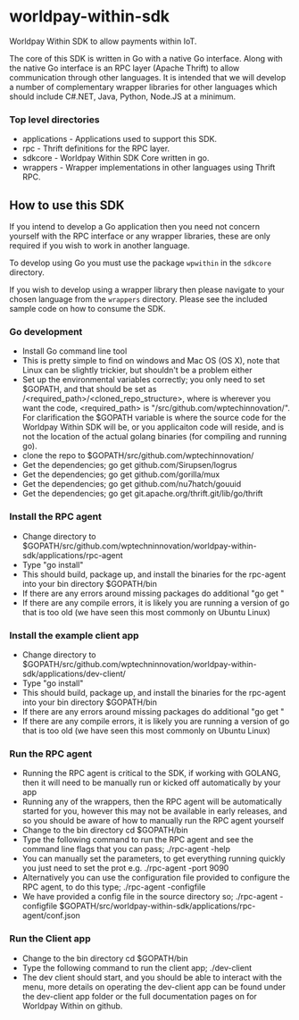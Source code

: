 # worldpay-within-sdk
Worldpay Within SDK to allow payments within IoT.

The core of this SDK is written in Go with a native Go interface. Along with the native Go interface is an RPC layer (Apache Thrift) to allow communication through other languages. It is intended that we will develop a number of complementary wrapper libraries for other languages which should include C#.NET, Java, Python, Node.JS at a minimum.

### Top level directories

* applications - Applications used to support this SDK.
* rpc - Thrift definitions for the RPC layer.
* sdkcore - Worldpay Within SDK Core written in go.
* wrappers - Wrapper implementations in other languages using Thrift RPC.

## How to use this SDK

If you intend to develop a Go application then you need not concern yourself with the RPC interface or any wrapper libraries, these are only required if you wish to work in another language.

To develop using Go you must use the package `wpwithin` in the `sdkcore` directory.

If you wish to develop using a wrapper library then please navigate to your chosen language from the `wrappers` directory. Please see the included sample code on how to consume the SDK.

### Go development

* Install Go command line tool
* This is pretty simple to find on windows and Mac OS (OS X), note that Linux can be slightly trickier, but shouldn't be a problem either
* Set up the environmental variables correctly; you only need to set $GOPATH, and that should be set as <home>/<required_path>/<cloned_repo_structure>, where <home> is wherever you want the code, <required_path> is "/src/github.com/wptechinnovation/". For clarification the $GOPATH variable is where the source code for the Worldpay Within SDK will be, or you applicaiton code will reside, and is not the location of the actual golang binaries (for compiling and running go).
* clone the repo to $GOPATH/src/github.com/wptechinnovation/
* Get the dependencies; go get github.com/Sirupsen/logrus
* Get the dependencies; go get github.com/gorilla/mux
* Get the dependencies; go get github.com/nu7hatch/gouuid
* Get the dependencies; go get git.apache.org/thrift.git/lib/go/thrift

### Install the RPC agent
* Change directory to $GOPATH/src/github.com/wptechninnovation/worldpay-within-sdk/applications/rpc-agent
* Type "go install"
* This should build, package up, and install the binaries for the rpc-agent into your bin directory $GOPATH/bin
* If there are any errors around missing packages do additional "go get <package-repo-path>"
* If there are any compile errors, it is likely you are running a version of go that is too old (we have seen this most commonly on Ubuntu Linux)

### Install the example client app
* Change directory to $GOPATH/src/github.com/wptechninnovation/worldpay-within-sdk/applications/dev-client/
* Type "go install"
* This should build, package up, and install the binaries for the rpc-agent into your bin directory $GOPATH/bin
* If there are any errors around missing packages do additional "go get <package-repo-path>"
* If there are any compile errors, it is likely you are running a version of go that is too old (we have seen this most commonly on Ubuntu Linux)

### Run the RPC agent
* Running the RPC agent is critical to the SDK, if working with GOLANG, then it will need to be manually run or kicked off automatically by your app
* Running any of the wrappers, then the RPC agent will be automatically started for you, however this may not be available in early releases, and so you should be aware of how to manually run the RPC agent yourself
* Change to the bin directory cd $GOPATH/bin
* Type the following command to run the RPC agent and see the command line flags that you can pass; ./rpc-agent -help
* You can manually set the parameters, to get everything running quickly you just need to set the prot e.g. ./rpc-agent -port 9090
* Alternatively you can use the configuration file provided to configure the RPC agent, to do this type; ./rpc-agent -configfile <path and filename of config file>
* We have provided a config file in the source directory so; ./rpc-agent -configfile $GOPATH/src/worldpay-within-sdk/applications/rpc-agent/conf.json

### Run the Client app
* Change to the bin directory cd $GOPATH/bin
* Type the following command to run the client app; ./dev-client
* The dev client should start, and you should be able to interact with the menu, more details on operating the dev-client app can be found under the dev-client app folder or the full documentation pages on for Worldpay Within on github.




